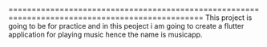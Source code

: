 ================================================================================================
This project is going to be for practice and in this peoject i am going to create a flutter 
application for playing music hence the name is musicapp.

